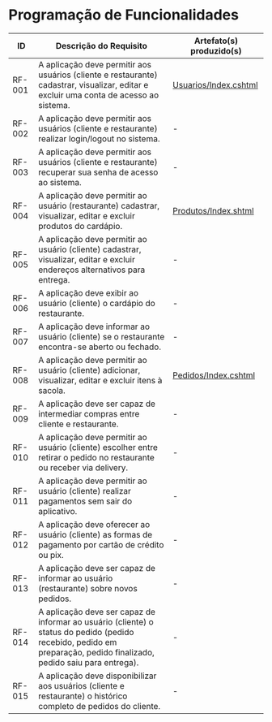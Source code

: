 # Programação de Funcionalidades


|ID    | Descrição do Requisito  | Artefato(s) produzido(s) |
|------|-----------------------------------------|----|
|RF-001|	A aplicação deve permitir aos usuários (cliente e restaurante) cadastrar, visualizar, editar e excluir uma conta de acesso ao sistema.	| [Usuarios/Index.cshtml](https://github.com/ICEI-PUC-Minas-PMV-ADS/pmv-ads-2024-1-e2-proj-int-t3-gourmet-go/tree/main/src/GourmetGo/Views/Usuarios) |
|RF-002|	A aplicação deve permitir aos usuários (cliente e restaurante) realizar login/logout no sistema.	| - |
|RF-003|	A aplicação deve permitir aos usuários (cliente e restaurante) recuperar sua senha de acesso ao sistema.	| - |
|RF-004|	A aplicação deve permitir ao usuário (restaurante) cadastrar, visualizar, editar e excluir produtos do cardápio.	| [Produtos/Index.shtml](https://github.com/ICEI-PUC-Minas-PMV-ADS/pmv-ads-2024-1-e2-proj-int-t3-gourmet-go/tree/main/src/GourmetGo/Views/Produtos) |
|RF-005|	A aplicação deve permitir ao usuário (cliente) cadastrar, visualizar, editar e excluir endereços alternativos para entrega.	| - |
|RF-006|	A aplicação deve exibir ao usuário (cliente) o cardápio do restaurante.	| - |
|RF-007|	A aplicação deve informar ao usuário (cliente) se o restaurante encontra-se aberto ou fechado.	| - |
|RF-008|	A aplicação deve permitir ao usuário (cliente) adicionar, visualizar, editar e excluir itens à sacola.	| [Pedidos/Index.cshtml](https://github.com/ICEI-PUC-Minas-PMV-ADS/pmv-ads-2024-1-e2-proj-int-t3-gourmet-go/tree/main/src/GourmetGo/Views/Pedidos) |
|RF-009|	A aplicação deve ser capaz de intermediar compras entre cliente e restaurante.	| - |
|RF-010|	A aplicação deve permitir ao usuário (cliente) escolher entre retirar o pedido no restaurante ou receber via delivery.	| - |
|RF-011|	A aplicação deve permitir ao usuário (cliente) realizar pagamentos sem sair do aplicativo.	| - |
|RF-012|	A aplicação deve oferecer ao usuário (cliente) as formas de pagamento por cartão de crédito ou pix.	| - |
|RF-013|	A aplicação deve ser capaz de informar ao usuário (restaurante) sobre novos pedidos.	| - |
|RF-014|	A aplicação deve ser capaz de informar ao usuário (cliente) o status do pedido (pedido recebido, pedido em preparação, pedido finalizado, pedido saiu para entrega).	| - |
|RF-015|	A aplicação deve disponibilizar aos usuários (cliente e restaurante) o histórico completo de pedidos do cliente.	| - |
